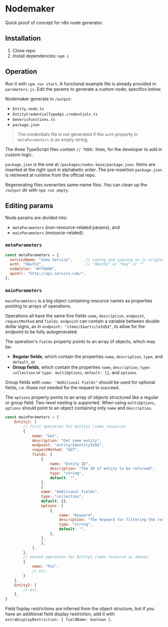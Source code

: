 # Nodemaker

Quick proof of concept for n8n node generator.

## Installation

1. Clone repo
2. Install dependencies: `npm i`

## Operation

Run it with `npm run start`. A functional example file is already provided in `parameters.js`. Edit the params to generate a custom node; specifics below.

Nodemaker generate in `/output`:
- `Entity.node.ts`
- `EntityCredentialTypeApi.credentials.ts`
- `GenericFunctions.ts`
- `package.json`

> The credentials file is not generated if the `auth` property in `metaParameters` is an empty string.

The three TypeScript files contain `// TODO:` lines, for the developer to add in custom logic.

`package.json` is the one at `/packages/nodes-base/package.json`. Items are inserted at the right spot in alphabetic order. The pre-insertion `package.json` is retrieved at runtime from the official repo.

Regenerating files overwrites same-name files. You can clean up the `/output` dir with `npm run empty`.

## Editing params

Node params are divided into:
- `metaParameters` (non-resource-related params), and
- `mainParameters` (resource-related).

### `metaParameters`

```js
const metaParameters = {
  serviceName: "Some Service",      // casing and spacing as in original service
  auth: "OAuth2",                   // "OAuth2" or "Key" or ""
  nodeColor: "#ff6600",
  apiUrl: "http://api.service.com/",
};
```

### `mainParameters`

`mainParameters` is a big object containing resource names as properties pointing to arrays of operations.

Operations all have the same five fields `name`, `description`, `endpoint`, `requestMethod` and `fields`. `endpoint` can contain a variable between double dollar signs, as in `endpoint: "items/$$articleId$$"`, to allow for the endpoint to be fully autogenerated.

The operation's `fields` property points to an array of objects, which may be:

- **Regular fields**, which contain the properties `name`, `description`, `type`, and `default`, or
- **Group fields**, which contain the properties `name`, `description`, `type: collection` or `type: multiOptions`, `default: {}`, and `options`.

Group fields with `name: "Additional Fields"` should be used for optional fields, i.e. those not needed for the request to succeed.

The `options` property points to an array of objects structured like a regular or group field. Two-level nesting is supported. When using `multiOptions`, `options` should point to an object containing only `name` and `description`.

```js
const mainParameters = {
    Entity1: [
        // first operation for Entity1 (some resource)
        {
            name: "Get",
            description: "Get some entity",
            endpoint: "entity/$$entityId$$",
            requestMethod: "GET",
            fields: [
                {
                    name: "Entity ID",
                    description: "The ID of entity to be returned",
                    type: "string",
                    default: "",
                },
                {
                name: "Additional Fields",
                type: "collection",
                default: {},
                options: [
                    {
                        name: "Keyword",
                        description: "The keyword for filtering the results of the query",
                        type: "string",
                        default: "",
                    },
                ],
                },
            ],
        },
        // second operation for Entity1 (same resource as above)
        {
            name: "Put",
            // etc.
        }
    ],
    Entity2: [
        // etc.
    ],
}
```

Field fisplay restrictions are inferred from the object structure, but if you have an additional field display restriction, add it with `extraDisplayRestriction: { fieldName: boolean }`.
